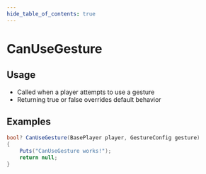 ```yaml
---
hide_table_of_contents: true
---
```


# CanUseGesture

## Usage

* Called when a player attempts to use a gesture
* Returning true or false overrides default behavior

## Examples

```csharp title=""
bool? CanUseGesture(BasePlayer player, GestureConfig gesture)
{
    Puts("CanUseGesture works!");
    return null;
}
```
